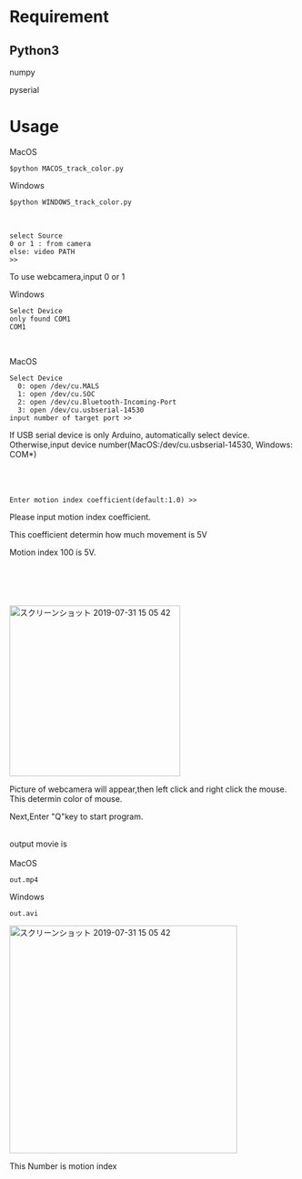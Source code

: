 # Requirement
## Python3
numpy 

pyserial


# Usage
MacOS
```
$python MACOS_track_color.py
```
Windows
```
$python WINDOWS_track_color.py
```


<br>

```
select Source
0 or 1 : from camera
else: video PATH
>>
```
To use webcamera,input 0 or 1

Windows
```
Select Device
only found COM1
COM1
```
<br>

MacOS
```
Select Device
  0: open /dev/cu.MALS
  1: open /dev/cu.SOC
  2: open /dev/cu.Bluetooth-Incoming-Port
  3: open /dev/cu.usbserial-14530
input number of target port >>
```

If USB serial device is only Arduino, automatically select device. 
Otherwise,input device number(MacOS:/dev/cu.usbserial-14530, Windows: COM*)
<br>
<br>
<br>
<br>


```
Enter motion index coefficient(default:1.0) >>
```
Please input motion index coefficient. 

This coefficient determin how much movement is 5V  

Motion index 100 is 5V. 
<br>
<br>
<br>
<br>
<br>
<br>
<img width="300" alt="スクリーンショット 2019-07-31 15 05 42" src="https://user-images.githubusercontent.com/33110971/62187666-12ecdf00-b3a5-11e9-8b33-036b5868a5e6.png">
 
Picture of webcamera will appear,then left click and right click the mouse. This determin color of mouse. 

Next,Enter "Q"key to start program.
<br>
<br>


output movie is  
<br>
MacOS
```
out.mp4
```
Windows
```
out.avi
```


<img width="400" alt="スクリーンショット 2019-07-31 15 05 42" src="https://user-images.githubusercontent.com/33110971/62187856-a3c3ba80-b3a5-11e9-807d-e2383bf17146.gif">

This Number is motion index